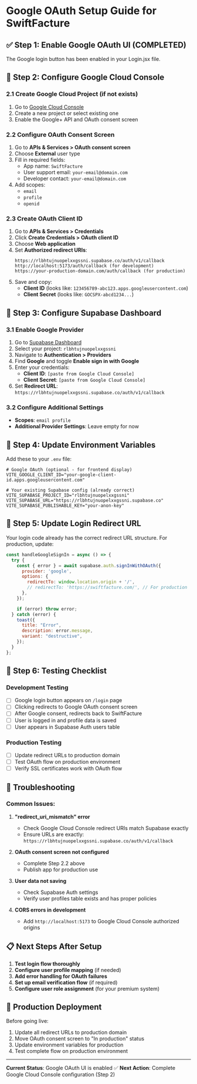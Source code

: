 # Google OAuth Setup Guide for SwiftFacture

## ✅ Step 1: Enable Google OAuth UI (COMPLETED)
The Google login button has been enabled in your Login.jsx file.

## 🔧 Step 2: Configure Google Cloud Console

### 2.1 Create Google Cloud Project (if not exists)
1. Go to [Google Cloud Console](https://console.cloud.google.com)
2. Create a new project or select existing one
3. Enable the Google+ API and OAuth consent screen

### 2.2 Configure OAuth Consent Screen
1. Go to **APIs & Services > OAuth consent screen**
2. Choose **External** user type
3. Fill in required fields:
   - App name: `SwiftFacture`
   - User support email: `your-email@domain.com`
   - Developer contact: `your-email@domain.com`
4. Add scopes:
   - `email`
   - `profile`
   - `openid`

### 2.3 Create OAuth Client ID
1. Go to **APIs & Services > Credentials**
2. Click **Create Credentials > OAuth client ID**
3. Choose **Web application**
4. Set **Authorized redirect URIs**:
   ```
   https://rlbhtujnuopelxxgssni.supabase.co/auth/v1/callback
   http://localhost:5173/auth/callback (for development)
   https://your-production-domain.com/auth/callback (for production)
   ```
5. Save and copy:
   - **Client ID** (looks like: `123456789-abc123.apps.googleusercontent.com`)
   - **Client Secret** (looks like: `GOCSPX-abcd1234...`)

## 🔐 Step 3: Configure Supabase Dashboard

### 3.1 Enable Google Provider
1. Go to [Supabase Dashboard](https://supabase.com/dashboard)
2. Select your project: `rlbhtujnuopelxxgssni`
3. Navigate to **Authentication > Providers**
4. Find **Google** and toggle **Enable sign in with Google**
5. Enter your credentials:
   - **Client ID**: `[paste from Google Cloud Console]`
   - **Client Secret**: `[paste from Google Cloud Console]`
6. Set **Redirect URL**: `https://rlbhtujnuopelxxgssni.supabase.co/auth/v1/callback`

### 3.2 Configure Additional Settings
- **Scopes**: `email profile`
- **Additional Provider Settings**: Leave empty for now

## 📝 Step 4: Update Environment Variables

Add these to your `.env` file:

```env
# Google OAuth (optional - for frontend display)
VITE_GOOGLE_CLIENT_ID="your-google-client-id.apps.googleusercontent.com"

# Your existing Supabase config (already correct)
VITE_SUPABASE_PROJECT_ID="rlbhtujnuopelxxgssni"
VITE_SUPABASE_URL="https://rlbhtujnuopelxxgssni.supabase.co"
VITE_SUPABASE_PUBLISHABLE_KEY="your-anon-key"
```

## 🎯 Step 5: Update Login Redirect URL

Your login code already has the correct redirect URL structure. For production, update:

```javascript
const handleGoogleSignIn = async () => {
  try {
    const { error } = await supabase.auth.signInWithOAuth({
      provider: 'google',
      options: {
        redirectTo: window.location.origin + '/',
        // redirectTo: 'https://swiftfacture.com/', // For production
      },
    });

    if (error) throw error;
  } catch (error) {
    toast({
      title: "Error",
      description: error.message,
      variant: "destructive",
    });
  }
};
```

## 🧪 Step 6: Testing Checklist

### Development Testing
- [ ] Google login button appears on `/login` page
- [ ] Clicking redirects to Google OAuth consent screen
- [ ] After Google consent, redirects back to SwiftFacture
- [ ] User is logged in and profile data is saved
- [ ] User appears in Supabase Auth users table

### Production Testing
- [ ] Update redirect URLs to production domain
- [ ] Test OAuth flow on production environment
- [ ] Verify SSL certificates work with OAuth flow

## 🔧 Troubleshooting

### Common Issues:

1. **"redirect_uri_mismatch" error**
   - Check Google Cloud Console redirect URIs match Supabase exactly
   - Ensure URLs are exactly: `https://rlbhtujnuopelxxgssni.supabase.co/auth/v1/callback`

2. **OAuth consent screen not configured**
   - Complete Step 2.2 above
   - Publish app for production use

3. **User data not saving**
   - Check Supabase Auth settings
   - Verify user profiles table exists and has proper policies

4. **CORS errors in development**
   - Add `http://localhost:5173` to Google Cloud Console authorized origins

## 📋 Next Steps After Setup

1. **Test login flow thoroughly**
2. **Configure user profile mapping** (if needed)
3. **Add error handling for OAuth failures**
4. **Set up email verification flow** (if required)
5. **Configure user role assignment** (for your premium system)

## 🚀 Production Deployment

Before going live:
1. Update all redirect URLs to production domain
2. Move OAuth consent screen to "In production" status
3. Update environment variables for production
4. Test complete flow on production environment

---

**Current Status**: Google OAuth UI is enabled ✅
**Next Action**: Complete Google Cloud Console configuration (Step 2)